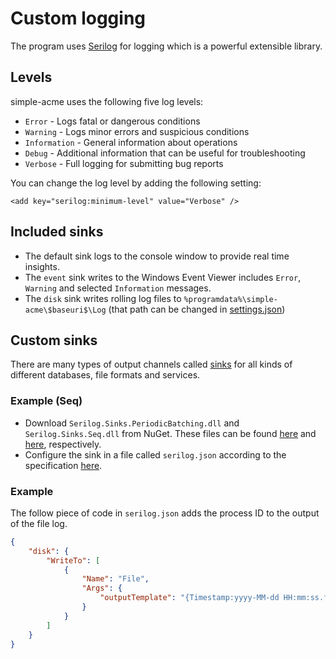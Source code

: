 ---
---
# Custom logging
The program uses [Serilog](https://serilog.net/) for logging which is a powerful extensible library.

## Levels
simple-acme uses the following five log levels:

- `Error` - Logs fatal or dangerous conditions
- `Warning` - Logs minor errors and suspicious conditions
- `Information` - General information about operations
- `Debug` - Additional information that can be useful for troubleshooting
- `Verbose` - Full logging for submitting bug reports

You can change the log level by adding the following setting:

`<add key="serilog:minimum-level" value="Verbose" />`

## Included sinks
- The default sink logs to the console window to provide real time insights.
- The `event` sink writes to the Windows Event Viewer includes `Error`, `Warning` and selected `Information` messages.
- The `disk` sink writes rolling log files to `%programdata%\simple-acme\$baseuri$\Log` 
  (that path can be changed in [settings.json](/reference/settings))

## Custom sinks
There are many types of output channels called [sinks](https://github.com/serilog/serilog/wiki/Provided-Sinks) for all
kinds of different databases, file formats and services.

### Example (Seq)

- Download `Serilog.Sinks.PeriodicBatching.dll` and `Serilog.Sinks.Seq.dll` from NuGet. These files can be found 
[here](https://www.nuget.org/packages/Serilog.Sinks.PeriodicBatching) and 
[here](https://www.nuget.org/packages/Serilog.Sinks.Seq), respectively.
- Configure the sink in a file called `serilog.json` according to the specification [here](https://github.com/serilog/serilog-settings-configuration).

### Example

The follow piece of code in `serilog.json` adds the process ID to the output of the file log.

```json
{
	"disk": {
		"WriteTo": [
			{ 
				"Name": "File",
				"Args": { 
					"outputTemplate": "{Timestamp:yyyy-MM-dd HH:mm:ss.fff zzz} [{Level:u3}] [PID:{ProcessId}] {Message:lj}{NewLine}{Exception}"
				} 
			}
		]
	}
}
```
